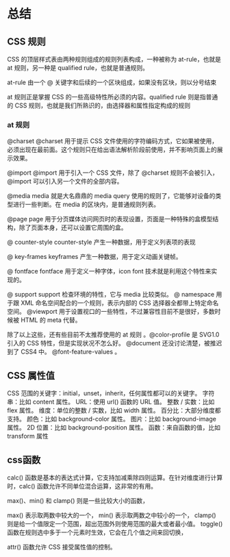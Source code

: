 # 总结

## CSS 规则
CSS 的顶层样式表由两种规则组成的规则列表构成，一种被称为 at-rule，也就是 at 规则，另一种是 qualified rule，也就是普通规则。

at-rule 由一个 @ 关键字和后续的一个区块组成，如果没有区块，则以分号结束


at 规则正是掌握 CSS 的一些高级特性所必须的内容。qualified rule 则是指普通的 CSS 规则，也就是我们所熟识的，由选择器和属性指定构成的规则

### at 规则
@charset
@charset 用于提示 CSS 文件使用的字符编码方式，它如果被使用，必须出现在最前面。这个规则只在给出语法解析阶段前使用，并不影响页面上的展示效果。

@import
@import 用于引入一个 CSS 文件，除了 @charset 规则不会被引入，@import 可以引入另一个文件的全部内容。

@media
media 就是大名鼎鼎的 media query 使用的规则了，它能够对设备的类型进行一些判断。在 media 的区块内，是普通规则列表。

@page
page 用于分页媒体访问网页时的表现设置，页面是一种特殊的盒模型结构，除了页面本身，还可以设置它周围的盒。

@ counter-style
counter-style 产生一种数据，用于定义列表项的表现


@ key-frames
keyframes 产生一种数据，用于定义动画关键帧。

@ fontface
fontface 用于定义一种字体，icon font 技术就是利用这个特性来实现的。

@ support
support 检查环境的特性，它与 media 比较类似。
@ namespace
用于跟 XML 命名空间配合的一个规则，表示内部的 CSS 选择器全都带上特定命名空间。
@viewport
用于设置视口的一些特性，不过兼容性目前不是很好，多数时候被 HTML 的 meta 代替。

除了以上这些，还有些目前不太推荐使用的 at 规则
。@color-profile 是 SVG1.0 引入的 CSS 特性，但是实现状况不怎么好。
@document 还没讨论清楚，被推迟到了 CSS4 中。
@font-feature-values 。

## CSS 属性值
CSS 范围的关键字：initial，unset，inherit，任何属性都可以的关键字。
字符串：比如 content 属性。
URL：使用 url() 函数的 URL 值。
整数 / 实数：比如 flex 属性。
维度：单位的整数 / 实数，比如 width 属性。
百分比：大部分维度都支持。
颜色：比如 background-color 属性。
图片：比如 background-image 属性。
2D 位置：比如 background-position 属性。
函数：来自函数的值，比如 transform 属性


## css函数
calc()
函数是基本的表达式计算，它支持加减乘除四则运算。在针对维度进行计算时，calc() 函数允许不同单位混合运算，这非常的有用。

max()、min() 和 clamp() 
则是一些比较大小的函数，

max() 表示取两数中较大的一个，
min() 表示取两数之中较小的一个，
clamp() 则是给一个值限定一个范围，超出范围外则使用范围的最大或者最小值。
toggle() 函数在规则选中多于一个元素时生效，它会在几个值之间来回切换，

attr() 函数允许 CSS 接受属性值的控制。